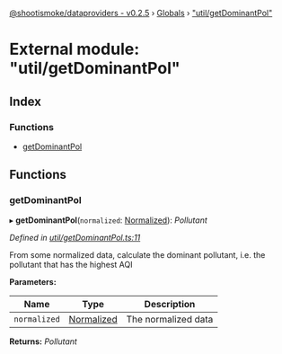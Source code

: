 [@shootismoke/dataproviders - v0.2.5](../README.md) › [Globals](../globals.md) › ["util/getDominantPol"](_util_getdominantpol_.md)

# External module: "util/getDominantPol"

## Index

### Functions

* [getDominantPol](_util_getdominantpol_.md#getdominantpol)

## Functions

###  getDominantPol

▸ **getDominantPol**(`normalized`: [Normalized](_types_.md#normalized)): *Pollutant*

*Defined in [util/getDominantPol.ts:11](https://github.com/shootismoke/common/blob/9e664ce/packages/dataproviders/src/util/getDominantPol.ts#L11)*

From some normalized data, calculate the dominant pollutant, i.e. the
pollutant that has the highest AQI

**Parameters:**

Name | Type | Description |
------ | ------ | ------ |
`normalized` | [Normalized](_types_.md#normalized) | The normalized data  |

**Returns:** *Pollutant*
